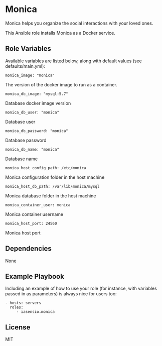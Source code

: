 Monica 
=========

Monica helps you organize the social interactions with your loved ones.

This Ansible role installs Monica as a Docker service.

Role Variables
--------------

Available variables are listed below, along with default values (see defaults/main.yml):

```
monica_image: "monica"
```
The version of the docker image to run as a container.
```
monica_db_image: "mysql:5.7"
```
Database docker image version
```
monica_db_user: "monica"
```
Database user
```
monica_db_password: "monica"
```
Database password
```
monica_db_name: "monica"
```
Database name
```
monica_host_config_path: /etc/monica
```
Monica configuration folder in the host machine
```
monica_host_db_path: /var/lib/monica/mysql
```
Monica database folder in the host machine
```
monica_container_user: monica
```
Monica container username
```
monica_host_port: 24560
```
Monica host port

Dependencies
------------

None

Example Playbook
----------------

Including an example of how to use your role (for instance, with variables passed in as parameters) is always nice for users too:

    - hosts: servers
      roles:
         - iasensio.monica

License
-------

MIT

